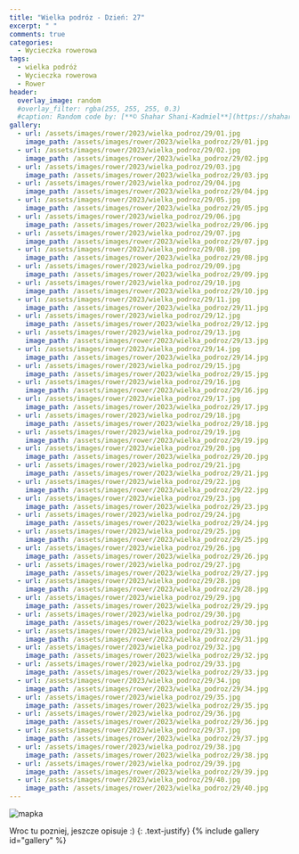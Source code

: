 ```yaml
---
title: "Wielka podróz - Dzień: 27"
excerpt: " "
comments: true
categories:
  - Wycieczka rowerowa
tags:
  - wielka podróż
  - Wycieczka rowerowa
  - Rower
header:
  overlay_image: random
  #overlay_filter: rgba(255, 255, 255, 0.3)
  #caption: Random code by: [**© Shahar Shani-Kadmiel**](https://shaharkadmiel.github.io)"
gallery:
  - url: /assets/images/rower/2023/wielka_podroz/29/01.jpg
    image_path: /assets/images/rower/2023/wielka_podroz/29/01.jpg
  - url: /assets/images/rower/2023/wielka_podroz/29/02.jpg
    image_path: /assets/images/rower/2023/wielka_podroz/29/02.jpg
  - url: /assets/images/rower/2023/wielka_podroz/29/03.jpg
    image_path: /assets/images/rower/2023/wielka_podroz/29/03.jpg
  - url: /assets/images/rower/2023/wielka_podroz/29/04.jpg
    image_path: /assets/images/rower/2023/wielka_podroz/29/04.jpg
  - url: /assets/images/rower/2023/wielka_podroz/29/05.jpg
    image_path: /assets/images/rower/2023/wielka_podroz/29/05.jpg
  - url: /assets/images/rower/2023/wielka_podroz/29/06.jpg
    image_path: /assets/images/rower/2023/wielka_podroz/29/06.jpg
  - url: /assets/images/rower/2023/wielka_podroz/29/07.jpg
    image_path: /assets/images/rower/2023/wielka_podroz/29/07.jpg
  - url: /assets/images/rower/2023/wielka_podroz/29/08.jpg
    image_path: /assets/images/rower/2023/wielka_podroz/29/08.jpg
  - url: /assets/images/rower/2023/wielka_podroz/29/09.jpg
    image_path: /assets/images/rower/2023/wielka_podroz/29/09.jpg
  - url: /assets/images/rower/2023/wielka_podroz/29/10.jpg
    image_path: /assets/images/rower/2023/wielka_podroz/29/10.jpg
  - url: /assets/images/rower/2023/wielka_podroz/29/11.jpg
    image_path: /assets/images/rower/2023/wielka_podroz/29/11.jpg
  - url: /assets/images/rower/2023/wielka_podroz/29/12.jpg
    image_path: /assets/images/rower/2023/wielka_podroz/29/12.jpg
  - url: /assets/images/rower/2023/wielka_podroz/29/13.jpg
    image_path: /assets/images/rower/2023/wielka_podroz/29/13.jpg
  - url: /assets/images/rower/2023/wielka_podroz/29/14.jpg
    image_path: /assets/images/rower/2023/wielka_podroz/29/14.jpg
  - url: /assets/images/rower/2023/wielka_podroz/29/15.jpg
    image_path: /assets/images/rower/2023/wielka_podroz/29/15.jpg
  - url: /assets/images/rower/2023/wielka_podroz/29/16.jpg
    image_path: /assets/images/rower/2023/wielka_podroz/29/16.jpg
  - url: /assets/images/rower/2023/wielka_podroz/29/17.jpg
    image_path: /assets/images/rower/2023/wielka_podroz/29/17.jpg
  - url: /assets/images/rower/2023/wielka_podroz/29/18.jpg
    image_path: /assets/images/rower/2023/wielka_podroz/29/18.jpg
  - url: /assets/images/rower/2023/wielka_podroz/29/19.jpg
    image_path: /assets/images/rower/2023/wielka_podroz/29/19.jpg
  - url: /assets/images/rower/2023/wielka_podroz/29/20.jpg
    image_path: /assets/images/rower/2023/wielka_podroz/29/20.jpg
  - url: /assets/images/rower/2023/wielka_podroz/29/21.jpg
    image_path: /assets/images/rower/2023/wielka_podroz/29/21.jpg
  - url: /assets/images/rower/2023/wielka_podroz/29/22.jpg
    image_path: /assets/images/rower/2023/wielka_podroz/29/22.jpg
  - url: /assets/images/rower/2023/wielka_podroz/29/23.jpg
    image_path: /assets/images/rower/2023/wielka_podroz/29/23.jpg
  - url: /assets/images/rower/2023/wielka_podroz/29/24.jpg
    image_path: /assets/images/rower/2023/wielka_podroz/29/24.jpg
  - url: /assets/images/rower/2023/wielka_podroz/29/25.jpg
    image_path: /assets/images/rower/2023/wielka_podroz/29/25.jpg
  - url: /assets/images/rower/2023/wielka_podroz/29/26.jpg
    image_path: /assets/images/rower/2023/wielka_podroz/29/26.jpg
  - url: /assets/images/rower/2023/wielka_podroz/29/27.jpg
    image_path: /assets/images/rower/2023/wielka_podroz/29/27.jpg
  - url: /assets/images/rower/2023/wielka_podroz/29/28.jpg
    image_path: /assets/images/rower/2023/wielka_podroz/29/28.jpg
  - url: /assets/images/rower/2023/wielka_podroz/29/29.jpg
    image_path: /assets/images/rower/2023/wielka_podroz/29/29.jpg
  - url: /assets/images/rower/2023/wielka_podroz/29/30.jpg
    image_path: /assets/images/rower/2023/wielka_podroz/29/30.jpg
  - url: /assets/images/rower/2023/wielka_podroz/29/31.jpg
    image_path: /assets/images/rower/2023/wielka_podroz/29/31.jpg
  - url: /assets/images/rower/2023/wielka_podroz/29/32.jpg
    image_path: /assets/images/rower/2023/wielka_podroz/29/32.jpg
  - url: /assets/images/rower/2023/wielka_podroz/29/33.jpg
    image_path: /assets/images/rower/2023/wielka_podroz/29/33.jpg
  - url: /assets/images/rower/2023/wielka_podroz/29/34.jpg
    image_path: /assets/images/rower/2023/wielka_podroz/29/34.jpg
  - url: /assets/images/rower/2023/wielka_podroz/29/35.jpg
    image_path: /assets/images/rower/2023/wielka_podroz/29/35.jpg
  - url: /assets/images/rower/2023/wielka_podroz/29/36.jpg
    image_path: /assets/images/rower/2023/wielka_podroz/29/36.jpg
  - url: /assets/images/rower/2023/wielka_podroz/29/37.jpg
    image_path: /assets/images/rower/2023/wielka_podroz/29/37.jpg
  - url: /assets/images/rower/2023/wielka_podroz/29/38.jpg
    image_path: /assets/images/rower/2023/wielka_podroz/29/38.jpg
  - url: /assets/images/rower/2023/wielka_podroz/29/39.jpg
    image_path: /assets/images/rower/2023/wielka_podroz/29/39.jpg
  - url: /assets/images/rower/2023/wielka_podroz/29/40.jpg
    image_path: /assets/images/rower/2023/wielka_podroz/29/40.jpg
---
```

![mapka](/assets/images/rower/2023/wielka_podroz/29/mapka.png)

Wroc tu pozniej, jeszcze opisuje :)
{: .text-justify}
{% include gallery id="gallery" %}
